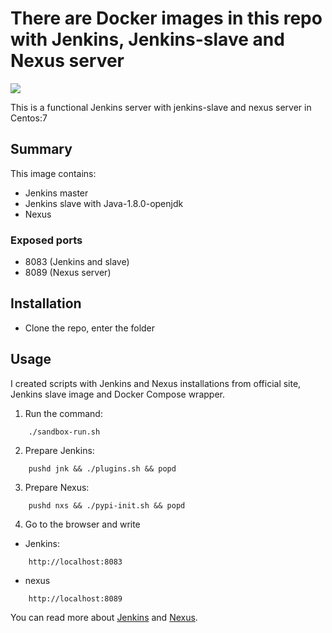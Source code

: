 # There are Docker images in this repo with Jenkins, Jenkins-slave and Nexus server
<img src="https://cdn-images-1.medium.com/max/1600/1*DpUVWTopUJr6ZvmPiapLCw.png"/>


This is a functional Jenkins server with jenkins-slave and nexus server in Centos:7

Summary
-------

This image contains:
* Jenkins master
* Jenkins slave with Java-1.8.0-openjdk
* Nexus

### Exposed ports

* 8083 (Jenkins and slave)
* 8089 (Nexus server)

Installation
------------
* Clone the repo, enter the folder

Usage
-----

I created scripts with Jenkins and Nexus installations from official site, Jenkins slave image
and Docker Compose wrapper.


  1. Run the command:
```
    ./sandbox-run.sh
```
  2. Prepare Jenkins:
```
    pushd jnk && ./plugins.sh && popd
```
  3. Prepare Nexus:

```
    pushd nxs && ./pypi-init.sh && popd
```
  
  4. Go to the browser and write 
* Jenkins:
```
    http://localhost:8083
```
* nexus
```
    http://localhost:8089
```

You can read more about [Jenkins](https://jenkins.io) and [Nexus](https://www.sonatype.com/nexus-repository-sonatype).

